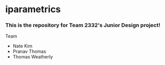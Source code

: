 # iparametrics
### This is the repository for Team 2332's Junior Design project!
Team
- Nate Kim
- Pranav Thomas
- Thomas Weatherly
